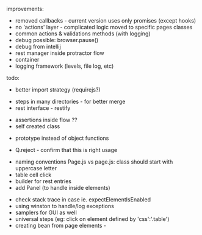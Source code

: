 improvements:
- removed callbacks - current version uses only promises (except hooks)
- no 'actions' layer - complicated logic moved to specific pages classes
- common actions & validations methods (with logging)
- debug possible: browser.pause()
- debug from intellij
- rest manager inside protractor flow
- container
- logging framework (levels, file log, etc)

todo:
- better import strategy (requirejs?)
+ steps in many directories - for better merge
+ rest interface - restify
- assertions inside flow ??
- self created class
+ prototype instead of object functions
- Q.reject - confirm that this is right usage
+ naming conventions Page.js vs page.js: class should start with uppercase letter
+ table cell click
+ builder for rest entries
+ add Panel (to handle inside elements)
- check stack trace in case ie. expectElementIsEnabled
- using winston to handle/log exceptions
- samplers for GUI as well
- universal steps (eg: click on element defined by 'css':'.table')
- creating bean from page elements -